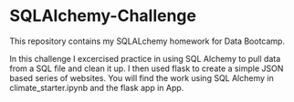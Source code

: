 # SQLAlchemy-Challenge
This repository contains my SQLALchemy homework for Data Bootcamp.

In this challenge I excercised practice in using SQL Alchemy to pull data from a SQL file and clean it up. I then used flask to create a simple JSON based series of websites. You will find the work using SQL Alchemy in climate_starter.ipynb and the flask app in App.